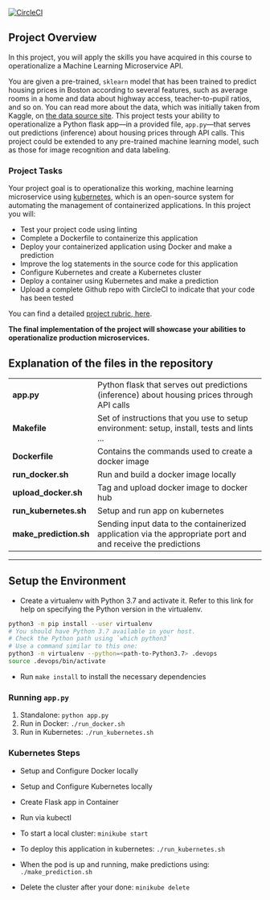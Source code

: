[![CircleCI](https://dl.circleci.com/status-badge/img/gh/khalil-Elf441/Operationalize-a-Machine-Learning-Microservice-API/tree/master.svg?style=svg)](https://dl.circleci.com/status-badge/redirect/gh/khalil-Elf441/Operationalize-a-Machine-Learning-Microservice-API/tree/master)

## Project Overview

In this project, you will apply the skills you have acquired in this course to operationalize a Machine Learning Microservice API. 

You are given a pre-trained, `sklearn` model that has been trained to predict housing prices in Boston according to several features, such as average rooms in a home and data about highway access, teacher-to-pupil ratios, and so on. You can read more about the data, which was initially taken from Kaggle, on [the data source site](https://www.kaggle.com/c/boston-housing). This project tests your ability to operationalize a Python flask app—in a provided file, `app.py`—that serves out predictions (inference) about housing prices through API calls. This project could be extended to any pre-trained machine learning model, such as those for image recognition and data labeling.

### Project Tasks

Your project goal is to operationalize this working, machine learning microservice using [kubernetes](https://kubernetes.io/), which is an open-source system for automating the management of containerized applications. In this project you will:
* Test your project code using linting
* Complete a Dockerfile to containerize this application
* Deploy your containerized application using Docker and make a prediction
* Improve the log statements in the source code for this application
* Configure Kubernetes and create a Kubernetes cluster
* Deploy a container using Kubernetes and make a prediction
* Upload a complete Github repo with CircleCI to indicate that your code has been tested

You can find a detailed [project rubric, here](https://review.udacity.com/#!/rubrics/2576/view).

**The final implementation of the project will showcase your abilities to operationalize production microservices.**

## Explanation of the files in the repository

|   |   |
|---|---|
| **app.py** | Python flask that serves out predictions (inference) about housing prices through API calls |
| **Makefile** | Set of instructions that you use to setup environment: setup, install, tests and lints ... | 
| **Dockerfile** | Contains the commands used to create a docker image |  
| **run_docker.sh** | Run and build a docker image locally |
| **upload_docker.sh** | Tag and upload docker image to docker hub |
| **run_kubernetes.sh** | Setup and run app on kubernetes |
| **make_prediction.sh** |  Sending input data to the containerized application via the appropriate port and and receive the predictions |

---

## Setup the Environment

* Create a virtualenv with Python 3.7 and activate it. Refer to this link for help on specifying the Python version in the virtualenv. 
```bash
python3 -m pip install --user virtualenv
# You should have Python 3.7 available in your host. 
# Check the Python path using `which python3`
# Use a command similar to this one:
python3 -m virtualenv --python=<path-to-Python3.7> .devops
source .devops/bin/activate
```
* Run `make install` to install the necessary dependencies

### Running `app.py`

1. Standalone:  `python app.py`
2. Run in Docker:  `./run_docker.sh`
3. Run in Kubernetes:  `./run_kubernetes.sh`

### Kubernetes Steps

* Setup and Configure Docker locally
* Setup and Configure Kubernetes locally
* Create Flask app in Container
* Run via kubectl

*  To start a local cluster:
  `minikube start`

* To deploy this application in kubernetes:
  `./run_kubernetes.sh`

* When the pod is up and running, make predictions using:
  `./make_prediction.sh`

* Delete the cluster after your done:
  `minikube delete`


